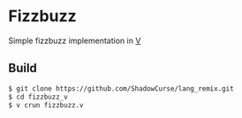 # Fizzbuzz

Simple fizzbuzz implementation in [V](https://vlang.io/)

## Build
```bash
$ git clone https://github.com/ShadowCurse/lang_remix.git
$ cd fizzbuzz_v
$ v crun fizzbuzz.v
```
